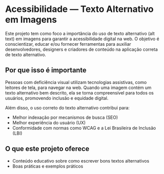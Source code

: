 # Acessibilidade — Texto Alternativo em Imagens

Este projeto tem como foco a importância do uso de texto alternativo (alt text) em imagens para garantir a acessibilidade digital na web. O objetivo é conscientizar, educar e/ou fornecer ferramentas para auxiliar desenvolvedores, designers e criadores de conteúdo na aplicação correta de texto alternativo.

## Por que isso é importante

Pessoas com deficiência visual utilizam tecnologias assistivas, como leitores de tela, para navegar na web. Quando uma imagem contém um texto alternativo bem descrito, ela se torna compreensível para todos os usuários, promovendo inclusão e equidade digital.

Além disso, o uso correto do texto alternativo contribui para:

- Melhor indexação por mecanismos de busca (SEO)
- Melhor experiência do usuário (UX)
- Conformidade com normas como WCAG e a Lei Brasileira de Inclusão (LBI)

## O que este projeto oferece

- Conteúdo educativo sobre como escrever bons textos alternativos
- Boas práticas e exemplos práticos
